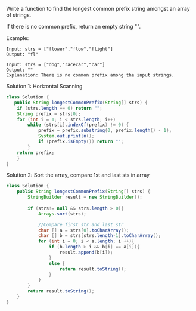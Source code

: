 Write a function to find the longest common prefix string amongst an array of strings.

If there is no common prefix, return an empty string "".


Example:
```
Input: strs = ["flower","flow","flight"]
Output: "fl"

Input: strs = ["dog","racecar","car"]
Output: ""
Explanation: There is no common prefix among the input strings.

```

Solution 1: Horizontal Scanning
```Java
class Solution {
   public String longestCommonPrefix(String[] strs) {
    if (strs.length == 0) return "";
    String prefix = strs[0];
    for (int i = 1; i < strs.length; i++)
        while (strs[i].indexOf(prefix) != 0) {
            prefix = prefix.substring(0, prefix.length() - 1);
            System.out.println();
            if (prefix.isEmpty()) return "";
        }        
    return prefix;
    }
}
```

Solution 2: Sort the array, compare 1st and last sts in array
```Java
class Solution {
    public String longestCommonPrefix(String[] strs) {
        StringBuilder result = new StringBuilder();
        
        if (strs!= null && strs.length > 0){
            Arrays.sort(strs);

            //Compare first str and last str
            char [] a = strs[0].toCharArray();
            char [] b = strs[strs.length-1].toCharArray();
            for (int i = 0; i < a.length; i ++){
                if (b.length > i && b[i] == a[i]){
                    result.append(b[i]);
                }
                else {
                    return result.toString();
                }
            }
        }
        return result.toString();
    }
}
```